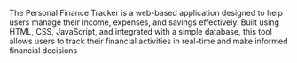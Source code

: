 The Personal Finance Tracker is a web-based application designed to help users manage their income, expenses, and savings effectively. Built using HTML, CSS, JavaScript, and integrated with a simple database, this tool allows users to track their financial activities in real-time and make informed financial decisions
